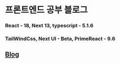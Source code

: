 # 프론트엔드 공부 블로그

### React - 18, Next 13, typescript - 5.1.6

### TailWindCss, Next UI - Beta, PrimeReact - 9.6

## [Blog](https://wonlee1205-blog.vercel.app/)
